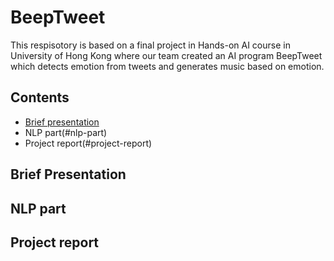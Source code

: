 # BeepTweet
This respisotory is based on a final project in Hands-on AI course in University of Hong Kong where our team created an AI program BeepTweet which detects emotion from tweets and generates music based on emotion. 

## Contents
  - [Brief presentation](#brief-presentation)
  - NLP part(#nlp-part)
  - Project report(#project-report)
  
## Brief Presentation

## NLP part

## Project report
